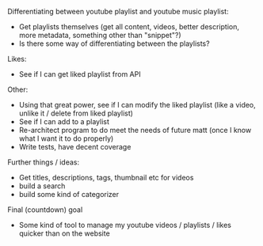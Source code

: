 Differentiating between youtube playlist and youtube music playlist:
- Get playlists themselves (get all content, videos, better description, more metadata, something other than "snippet"?)
- Is there some way of differentiating between the playlists?

Likes:
- See if I can get liked playlist from API

Other:
- Using that great power, see if I can modify the liked playlist (like a video, unlike it / delete from liked playlist)
- See if I can add to a playlist
- Re-architect program to do meet the needs of future matt (once I know what I want it to do properly)
- Write tests, have decent coverage

Further things / ideas:
- Get titles, descriptions, tags, thumbnail etc for videos
- build a search
- build some kind of categorizer

Final (countdown) goal
- Some kind of tool to manage my youtube videos / playlists / likes quicker than on the website